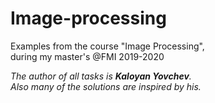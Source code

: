 # Image-processing

Examples from the course "Image Processing",<br> 
during my master's @FMI 2019-2020

*The author of all tasks is **Kaloyan Yovchev**.*<br>
*Also many of the solutions are inspired by his.*